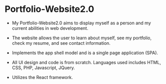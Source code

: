# Portfolio-Website2.0

- My Portfolio-Website2.0 aims to display myself as a person and my current abilities in web development.

- The website allows the user to learn about myself, see my portfolio, check my resume, and see contact information.

- Implements the app shell model and is a single page application (SPA).

- All UI design and code is from scratch. Languages used includes HTML, CSS, PHP, Javascript, JQuery.

- Utilizes the React framework.